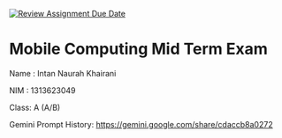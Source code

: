 [![Review Assignment Due Date](https://classroom.github.com/assets/deadline-readme-button-22041afd0340ce965d47ae6ef1cefeee28c7c493a6346c4f15d667ab976d596c.svg)](https://classroom.github.com/a/T0qt99Uw)
# Mobile Computing Mid Term Exam
Name : Intan Naurah Khairani

NIM  : 1313623049

Class: A (A/B)

Gemini Prompt History: https://gemini.google.com/share/cdaccb8a0272
